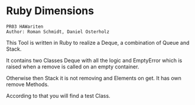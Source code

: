 # Ruby Dimensions

```
PR03 HAWariten
Author: Roman Schmidt, Daniel Osterholz
```

This Tool is written in Ruby to realize a Deque, a combination of Queue and Stack.

It contains two Classes Deque with all the logic and EmptyError which is raised when a remove is called
on an empty container.

Otherwise then Stack it is not removing and Elements on get. It has own remove Methods.

According to that you will find a test Class.